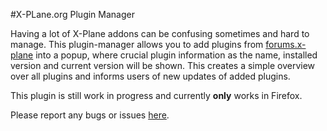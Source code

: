 #X-PLane.org Plugin Manager

Having a lot of X-Plane addons can be confusing sometimes and hard to manage. This plugin-manager allows you to add plugins from [forums.x-plane](https://forums.x-plane.org/) into a popup, where crucial plugin information as the name, installed version and current version will be shown.  This creates a simple overview over all plugins and informs users of new updates of added plugins.

This plugin is still work in progress and currently **only** works in Firefox.

Please report any bugs or issues [here](https://github.com/Mikerosoft25/x-plane.org-plugin-manager/issues).
